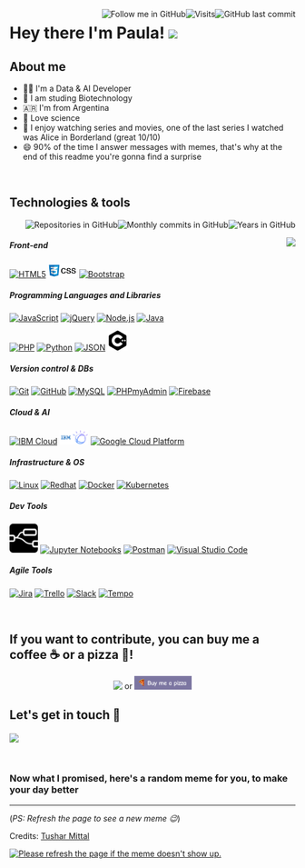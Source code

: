 <!-- Your badges
You can use the website to generate badges: https://shields.io/
https://shields.io/#styles
https://pufler.dev/git-badges/
-->
<a href="https://github.com/pauladanielafarias"><img alt="GitHub last commit" align="right" src="https://img.shields.io/github/last-commit/pauladanielafarias/pauladanielafarias?style=social&logo=github&label=Updated"></a> <a href="https://github.com/pauladanielafarias"><img alt="Visits" align="right" src="https://badges.pufler.dev/visits/pauladanielafarias/pauladanielafarias?style=social&logo=github"></a> <a href="https://github.com/pauladanielafarias/?tab=follow"><img alt="Follow me in GitHub" align="right" src="https://img.shields.io/github/followers/pauladanielafarias?label=Follow%20me&style=social"></a> 


# Hey there I'm Paula! <img width="4%" src="https://media.giphy.com/media/hvRJCLFzcasrR4ia7z/giphy.gif" width="25px">

## About me
- :woman_technologist: I'm a Data & AI Developer
- :dna: I am studing Biotechnology
- :argentina: I'm from Argentina
- :test_tube: Love science 
- :popcorn: I enjoy watching series and movies, one of the last series I watched was Alice in Borderland (great 10/10)
- :smile: 90% of the time I answer messages with memes, that's why at the end of this readme you're gonna find a surprise

<br>

## Technologies & tools 
<div>
  <!-- Your github readme stats
  You can use this api: https://github.com/anuraghazra/github-readme-stats
  -->
  <a href="https://github.com/pauladanielafarias/"> <img alt="Years in GitHub" align="right" src="https://badges.pufler.dev/years/pauladanielafarias?style=flat&color=purple&logo=github&logoColor=black&labelColor=FBFBFB"></a> <a href="https://github.com/pauladanielafarias/"><img alt="Monthly commits in GitHub" align="right" src="https://badges.pufler.dev/commits/monthly/pauladanielafarias?style=flat&color=purple&logo=github&logoColor=black&labelColor=FBFBFB"></a> <a href="https://github.com/pauladanielafarias?tab=repositories"><img alt="Repositories in GitHub" align="right" src="https://badges.pufler.dev/repos/pauladanielafarias?style=flat&color=purple&logo=github&logoColor=black&labelColor=FBFBFB"></a>
  <br>
  
  <a href="https://github.com/pauladanielafarias/repositories"><img height="160vh" align="right" src="https://github-readme-stats.vercel.app/api/top-langs/?username=pauladanielafarias&layout=compact&langs_count=6"></a>
  <!--<img height="160vh" width="50%" align="right" src="https://github-readme-stats.vercel.app/api?username=pauladanielafarias&show_icons=true&theme=material-palenight&hide=issues,contribs,prs&count_private=true&include_all_commits=true">-->
  
  <!-- 
  You can use this sites to get logos: https://www.vectorlogo.zone or https://simpleicons.org/
  -->
  <h5>Front-end</h5>
  
  <a href='https://html.spec.whatwg.org/'><img width="10%" alt='HTML5' src="https://www.vectorlogo.zone/logos/w3_html5/w3_html5-ar21.svg"></a>
  <a href='https://en.wikipedia.org/wiki/CSS'><img width="10%" alt='CSS3' src="https://github.com/pauladanielafarias/pauladanielafarias/blob/master/images/css3-logo.png"></a>
  <a href='https://getbootstrap.com/'><img width="10%" alt='Bootstrap' src="https://www.vectorlogo.zone/logos/getbootstrap/getbootstrap-ar21.svg"></a>
  
  <h5>Programming Languages and Libraries</h5>
  
  <a href='https://www.javascript.com/'><img width="10%" alt='JavaScript' src="https://www.vectorlogo.zone/logos/javascript/javascript-ar21.svg"></a>
  <a href='https://jquery.com/'><img width="10%" alt='jQuery' src="https://www.vectorlogo.zone/logos/jquery/jquery-ar21.svg"></a>
  <a href='https://nodejs.org/'><img width="10%" alt='Node.js' src="https://www.vectorlogo.zone/logos/nodejs/nodejs-horizontal.svg"></a>
  <a href='https://www.java.com/en/'><img width="10%" alt='Java' src="https://www.vectorlogo.zone/logos/java/java-ar21.svg"></a>

  <!--<a href=''><img width="10%" alt='YAML' src="https://www.vectorlogo.zone/logos/yaml/yaml-ar21.svg"></a>-->

  <a href='https://www.php.net/'><img width="10%" alt='PHP' src="https://www.vectorlogo.zone/logos/php/php-ar21.svg"></a>
  <a href='https://www.python.org/'><img width="10%" alt='Python' src="https://www.vectorlogo.zone/logos/python/python-ar21.svg"></a>
  <a href='https://www.json.org/json-en.html'><img width="10%" alt='JSON' src="https://www.vectorlogo.zone/logos/json/json-ar21.svg"></a>
  <a href='https://www.cplusplus.com/'><img width="7%" alt='C++' src="https://github.com/pauladanielafarias/pauladanielafarias/blob/master/images/c++.svg"></a>

  
  <h5>Version control & DBs</h5>

  <a href='https://git-scm.com/'><img width="10%" alt='Git' src="https://www.vectorlogo.zone/logos/git-scm/git-scm-ar21.svg"></a>
  <a href='https://github.com/'><img width="10%" alt='GitHub' src="https://www.vectorlogo.zone/logos/github/github-ar21.svg"></a>
  <a href='https://www.mysql.com/'><img width="10%" alt='MySQL' src="https://www.vectorlogo.zone/logos/mysql/mysql-ar21.svg"></a>
  <a href='https://www.phpmyadmin.net/'><img width="10%" alt='PHPmyAdmin' src="https://www.vectorlogo.zone/logos/phpmyadmin/phpmyadmin-ar21.svg"></a>
  <a href='https://firebase.google.com/'><img width="10%" alt='Firebase' src="https://www.vectorlogo.zone/logos/firebase/firebase-ar21.svg"></a>

  
  <h5>Cloud & AI</h5>

  <a href='https://www.ibm.com/cloud'><img width="10%" alt='IBM Cloud' src="https://www.vectorlogo.zone/logos/ibm_cloud/ibm_cloud-ar21.svg"></a> 
  <a href='https://www.ibm.com/watson'><img width="10%" alt='IBM Watson AI' src="https://github.com/pauladanielafarias/pauladanielafarias/blob/master/images/IBMWatson2.png"></a>
  <a href='https://cloud.google.com/'><img width="10%" alt='Google Cloud Platform' src="https://www.vectorlogo.zone/logos/google_cloud/google_cloud-ar21.svg"></a> 
  
  
  <h5>Infrastructure & OS</h5>

  <a href='https://www.linux.org/'><img width="10%" alt='Linux' src="https://www.vectorlogo.zone/logos/linux/linux-ar21.svg"></a>
  <a href='https://www.redhat.com/en'><img width="10%" alt='Redhat' src="https://www.vectorlogo.zone/logos/redhat/redhat-ar21.svg"></a>
  <a href='https://www.docker.com/'><img width="10%" alt='Docker' src="https://www.vectorlogo.zone/logos/docker/docker-ar21.svg"></a>
  <a href='https://kubernetes.io/'><img width="10%" alt='Kubernetes' src="https://www.vectorlogo.zone/logos/kubernetes/kubernetes-ar21.svg"></a>

  <h5>Dev Tools</h5>
  <a href='https://nodered.org/'><img width="10%" alt='Node-RED' src="https://github.com/pauladanielafarias/pauladanielafarias/blob/master/images/node-red.svg"></a>
  <a href='https://jupyter.org/'><img width="10%" alt='Jupyter Notebooks' src="https://www.vectorlogo.zone/logos/jupyter/jupyter-ar21.svg"></a>
  <a href='https://www.postman.com/'><img width="10%" alt='Postman' src="https://www.vectorlogo.zone/logos/getpostman/getpostman-ar21.svg"></a>
  <a href='https://code.visualstudio.com/'><img width="10%" alt='Visual Studio Code' src="https://www.vectorlogo.zone/logos/visualstudio_code/visualstudio_code-ar21.svg"></a>


  <!--<a href=''><img width="10%" alt='Netlify' src="https://www.vectorlogo.zone/logos/netlify/netlify-ar21.svg"></a>-->
  
    
  <h5>Agile Tools</h5>

  <a href='https://www.atlassian.com/software/jira'><img width="10%" alt='Jira' src="https://www.vectorlogo.zone/logos/atlassian_jira/atlassian_jira-ar21.svg"></a>
  <a href='https://trello.com/'><img width="10%" alt='Trello' src="https://www.vectorlogo.zone/logos/trello/trello-ar21.svg"></a>
  <a href='https://slack.com/'><img width="10%" alt='Slack' src="https://www.vectorlogo.zone/logos/slack/slack-ar21.svg"></a>
  <a href='https://www.tempo.io/'><img width="10%" alt='Tempo' src="https://www.vectorlogo.zone/logos/tempoio/tempoio-ar21.svg"></a>

</div>

<br>

## If you want to contribute, you can buy me a coffee :coffee: or a pizza :pizza:!

<p align="center">
  <a align="center" href="https://cafecito.app/paulafarias"><img width="20%" src="https://cdn.cafecito.app/imgs/buttons/button_3.svg"></a> or <a href="https://www.buymeacoffee.com/paulafarias" align="center"> <img width="20%" src="https://github.com/pauladanielafarias/pauladanielafarias/blob/master/images/buy_me_a_pizza.png"></a>
</p>

## Let's get in touch :handshake:
<a href="https://www.linkedin.com/in/paulafarias/"><img align="center" width="20%" src="https://img.shields.io/badge/-Paula%20Farias-blue?style=social&logo=Linkedin&logoColor=blue"></a> 

<br>

### Now what I promised, here's a random meme for you, to make your day better

-----------------------------------
(*PS: Refresh the page to see a new meme :wink:*)

Credits: [Tushar Mittal](https://github.com/techytushar/techytushar/blob/master/README.md)

<a href="https://github.com/techytushar/random-memer"><img src='https://random-memer.herokuapp.com/' title="Meme" alt="Please refresh the page if the meme doesn't show up." height="400"></a>
